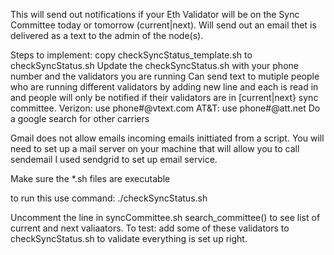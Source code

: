 This will send out notifications if your Eth Validator will be on the Sync Committee today
or tomorrow (current|next).
Will send out an email thet is delivered as a text to the admin of the node(s).

Steps to implement:
copy checkSyncStatus_template.sh to checkSyncStatus.sh
Update the checkSyncStatus.sh with your phone number and the validators you are running
Can send text to mutiple people who are running different validators by adding new line
and each is read in and people will only be notified if their validators are in [current|next}
sync committee.
Verizon: use phone#@vtext.com
AT&T:    use phone#@att.net
Do a google search for other carriers

Gmail does not allow emails incoming emails inittiated from a script. 
You will need to set up a mail server on your machine that will allow you to call sendemail
I used sendgrid to set up email service. 

Make sure the *.sh files are executable

to run this use command:
./checkSyncStatus.sh

Uncomment the line in syncCommittee.sh search_committee() to see list of current and next valiaators. To test: add some of these validators to checkSyncStatus.sh to validate everything is set up right.
